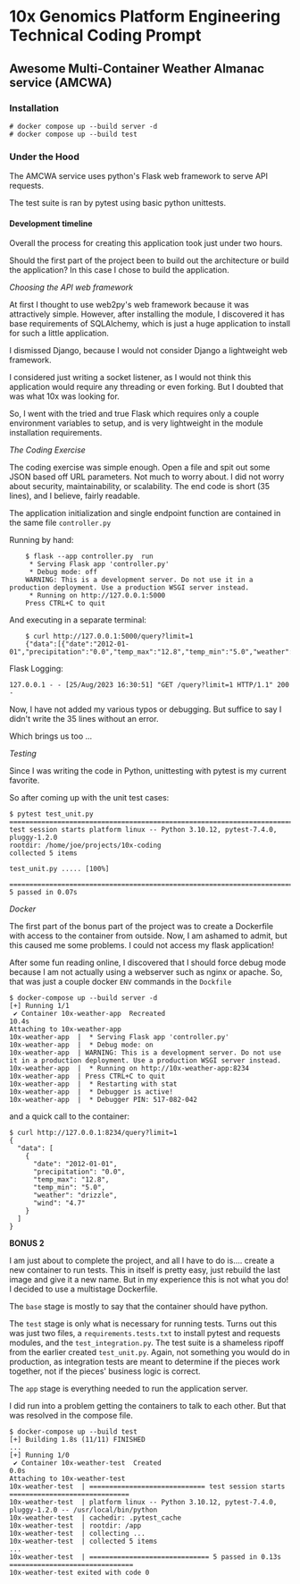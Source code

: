 # 10x Genomics Platform Engineering Technical Coding Prompt

##  Awesome Multi-Container Weather Almanac service (AMCWA)

### Installation
    # docker compose up --build server -d
    # docker compose up --build test

### Under the Hood

The AMCWA service uses python's Flask web framework to serve API requests.

The test suite is ran by pytest using basic python unittests.

#### Development timeline

Overall the process for creating this application took just under two hours.  

Should the first part of the project been to build out the architecture or build the application?  In this case I chose to build the application.  

_Choosing the API web framework_

At first I thought to use web2py's web framework because it was attractively simple.  However, after installing the module, I discovered it has base requirements of SQLAlchemy, which is just a huge application to install for such a little application.

I dismissed Django, because I would not consider Django a lightweight web framework.

I considered just writing a socket listener, as I would not think this application would require any threading or even forking.  But I doubted that was what 10x was looking for.

So, I went with the tried and true Flask which requires only a couple environment variables to setup, and is very lightweight in the module installation requirements.

_The Coding Exercise_

The coding exercise was simple enough.  Open a file and spit out some JSON based off URL parameters.  Not much to worry about.  I did not worry about security, maintainability, or scalability.  The end code is short (35 lines), and I believe, fairly readable.

The application initialization and single endpoint function are contained in the same file `controller.py`

Running by hand:


```
    $ flask --app controller.py  run
     * Serving Flask app 'controller.py'
     * Debug mode: off
    WARNING: This is a development server. Do not use it in a production deployment. Use a production WSGI server instead.
     * Running on http://127.0.0.1:5000
    Press CTRL+C to quit
```
And executing in a separate terminal:

```
    $ curl http://127.0.0.1:5000/query?limit=1
    {"data":[{"date":"2012-01-01","precipitation":"0.0","temp_max":"12.8","temp_min":"5.0","weather":"drizzle","wind":"4.7"}]}
```

Flask Logging:

```
127.0.0.1 - - [25/Aug/2023 16:30:51] "GET /query?limit=1 HTTP/1.1" 200 -
```

Now, I have not added my various typos or debugging.  But suffice to say I didn't write the 35 lines without an error.

Which brings us too ...

_Testing_

Since I was writing the code in Python, unittesting with pytest is my current favorite.

So after coming up with the unit test cases:

```
$ pytest test_unit.py
======================================================================================= test session starts platform linux -- Python 3.10.12, pytest-7.4.0, pluggy-1.2.0
rootdir: /home/joe/projects/10x-coding
collected 5 items                                                                                                                                                                                 

test_unit.py ..... [100%]

======================================================================================== 5 passed in 0.07s 
```
_Docker_

The first part of the bonus part of the project was to create a Dockerfile with access to the container from outside.  Now, I am ashamed to admit, but this caused me some problems.  I could not access my flask application!

After some fun reading online, I discovered that I should force debug mode because I am not actually using a webserver such as nginx or apache.  So, that was just a couple docker `ENV` commands in the `Dockfile`

```
$ docker-compose up --build server -d
[+] Running 1/1
 ✔ Container 10x-weather-app  Recreated                                                                                                                                                      10.4s 
Attaching to 10x-weather-app
10x-weather-app  |  * Serving Flask app 'controller.py'
10x-weather-app  |  * Debug mode: on
10x-weather-app  | WARNING: This is a development server. Do not use it in a production deployment. Use a production WSGI server instead.
10x-weather-app  |  * Running on http://10x-weather-app:8234
10x-weather-app  | Press CTRL+C to quit
10x-weather-app  |  * Restarting with stat
10x-weather-app  |  * Debugger is active!
10x-weather-app  |  * Debugger PIN: 517-082-042
```

and a quick call to the container:
```
$ curl http://127.0.0.1:8234/query?limit=1
{
  "data": [
    {
      "date": "2012-01-01",
      "precipitation": "0.0",
      "temp_max": "12.8",
      "temp_min": "5.0",
      "weather": "drizzle",
      "wind": "4.7"
    }
  ]
}
```

**BONUS 2**

I am just about to complete the project, and all I have to do is.... create a new container to run tests.  This in itself is pretty easy, just rebuild the last image and give it a new name.  But in my experience this is not what you do!  I decided to use a multistage Dockerfile.  

The `base` stage is mostly to say that the container should have python.

The `test` stage is only what is necessary for running tests.  Turns out this was just two files, a `requirements.tests.txt` to install pytest and requests modules, and the `test_integration.py`.  The test suite is a shameless ripoff from the earlier created `test_unit.py`.  Again, not something you would do in production, as integration tests are meant to determine if the pieces work together, not if the pieces' business logic is correct.

The `app` stage is everything needed to run the application server.

I did run into a problem getting the containers to talk to each other.  But that was resolved in the compose file.

```
$ docker-compose up --build test
[+] Building 1.8s (11/11) FINISHED
...
[+] Running 1/0
 ✔ Container 10x-weather-test  Created                                                                                                                                                        0.0s 
Attaching to 10x-weather-test
10x-weather-test  | ============================= test session starts ==============================
10x-weather-test  | platform linux -- Python 3.10.12, pytest-7.4.0, pluggy-1.2.0 -- /usr/local/bin/python
10x-weather-test  | cachedir: .pytest_cache
10x-weather-test  | rootdir: /app
10x-weather-test  | collecting ... 
10x-weather-test  | collected 5 items
...
10x-weather-test  | ============================== 5 passed in 0.13s ===============================
10x-weather-test exited with code 0
```
